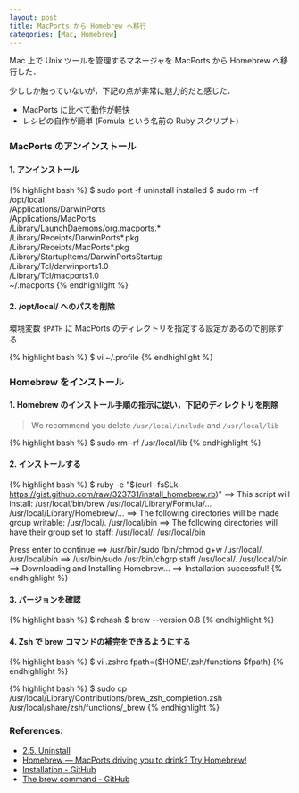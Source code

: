 ```yaml
---
layout: post
title: MacPorts から Homebrew へ移行
categories: [Mac, Homebrew]
---
```


Mac 上で Unix ツールを管理するマネージャを MacPorts から Homebrew へ移行した．

少ししか触っていないが，下記の点が非常に魅力的だと感じた．

- MacPorts に比べて動作が軽快
- レシピの自作が簡単 (Fomula という名前の Ruby スクリプト)


### MacPorts のアンインストール

#### 1. アンインストール

{% highlight bash %}
$ sudo port -f uninstall installed
$ sudo rm -rf \
    /opt/local \
    /Applications/DarwinPorts \
    /Applications/MacPorts \
    /Library/LaunchDaemons/org.macports.* \
    /Library/Receipts/DarwinPorts*.pkg \
    /Library/Receipts/MacPorts*.pkg \
    /Library/StartupItems/DarwinPortsStartup \
    /Library/Tcl/darwinports1.0 \
    /Library/Tcl/macports1.0 \
    ~/.macports
{% endhighlight %}

#### 2. /opt/local/ へのパスを削除

環境変数 `$PATH` に MacPorts のディレクトリを指定する設定があるので削除する

{% highlight bash %}
$ vi ~/.profile
{% endhighlight %}


### Homebrew をインストール

#### 1. Homebrew のインストール手順の指示に従い，下記のディレクトリを削除

> We recommend you delete `/usr/local/include` and `/usr/local/lib`

{% highlight bash %}
$ sudo rm -rf /usr/local/lib
{% endhighlight %}

#### 2. インストールする

{% highlight bash %}
$ ruby -e "$(curl -fsSLk https://gist.github.com/raw/323731/install_homebrew.rb)"
==> This script will install:
/usr/local/bin/brew
/usr/local/Library/Formula/...
/usr/local/Library/Homebrew/...
==> The following directories will be made group writable:
/usr/local/.
/usr/local/bin
==> The following directories will have their group set to staff:
/usr/local/.
/usr/local/bin

Press enter to continue
==> /usr/bin/sudo /bin/chmod g+w /usr/local/. /usr/local/bin
==> /usr/bin/sudo /usr/bin/chgrp staff /usr/local/. /usr/local/bin
==> Downloading and Installing Homebrew...
==> Installation successful!
{% endhighlight %}


#### 3. バージョンを確認

{% highlight bash %}
$ rehash
$ brew --version
0.8
{% endhighlight %}


#### 4. Zsh で brew コマンドの補完をできるようにする

{% highlight bash %}
$ vi .zshrc
fpath=($HOME/.zsh/functions $fpath)
{% endhighlight %}

{% highlight bash %}
$ sudo cp /usr/local/Library/Contributions/brew_zsh_completion.zsh /usr/local/share/zsh/functions/_brew
{% endhighlight %}


### References:

- [2.5. Uninstall](http://guide.macports.org/chunked/installing.macports.uninstalling.html)
- [Homebrew — MacPorts driving you to drink? Try Homebrew!](http://mxcl.github.com/homebrew/)
- [Installation - GitHub](https://github.com/mxcl/homebrew/wiki/installation)
- [The brew command - GitHub](https://github.com/mxcl/homebrew/wiki/the-brew-command)
